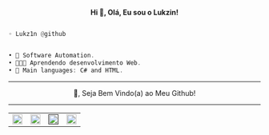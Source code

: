 <p align='center'>
  <b>Hi 👋, Olá, Eu sou o Lukzin!</b><br>

```py

◦ Lukz1n @github

```
```csharp

• 🤖 Software Automation.
• 👨🏻‍💻 Aprendendo desenvolvimento Web.
• 🌟 Main languages: C# and HTML.
```

--------------------------------------
										
 <p align="center"> 🍃, Seja Bem Vindo(a) ao Meu Github!

--------------------------------------

<table align="center" border="0">
  <tr>
    <td align="center">
      <a href="https://discord.com/users/1162785164116631693">
        <img align="center" alt="Discord" width="20px" src="https://simpleicons.vercel.app/discord/6366f1" />
      </a>
    <td align="center">
      <a href="https://www.youtube.com/channel/UCASGS36I7M6AKYFehBm_jiQ">
        <img align="center" alt="YouTube" width="20px" src="https://simpleicons.vercel.app/youtube/6366f1" />
      </a>
    </td>
   <td align="center">
      <a href="">
        <img align="center" alt "TikTok" width="20px" src="https://simpleicons.vercel.app/tiktok/6366f1" />
      </a>
    </td>
 <td align="center">
      <a href="https://e-z.bio/lukz1n">
        <img align="center" alt="WebSite" width="20px" src="https://simpleicons.vercel.app/circuitverse/6366f1" />
      </a>
    </td>
  </tr>
</table>



